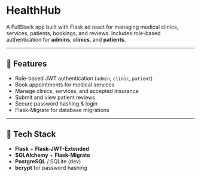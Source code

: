 # HealthHub
A FullStack app built with Flask ad react for managing medical clinics, services, patients, bookings, and reviews. Includes role-based authentication for **admins**, **clinics**, and **patients**.

---

## 🚀 Features

- Role-based JWT authentication (`admin`, `clinic`, `patient`)
- Book appointments for medical services
- Manage clinics, services, and accepted insurance
- Submit and view patient reviews
- Secure password hashing & login
- Flask-Migrate for database migrations

---

## 🧱 Tech Stack

- **Flask** + **Flask-JWT-Extended**
- **SQLAlchemy** + **Flask-Migrate**
- **PostgreSQL** / SQLite (dev)
- **bcrypt** for password hashing

